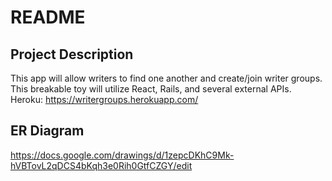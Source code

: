 # README

## Project Description
This app will allow writers to find one another and create/join writer groups. 
This breakable toy will utilize React, Rails, and several external APIs.
Heroku: https://writergroups.herokuapp.com/

## ER Diagram
https://docs.google.com/drawings/d/1zepcDKhC9Mk-hVBTovL2qDCS4bKqh3e0Rih0GtfCZGY/edit
